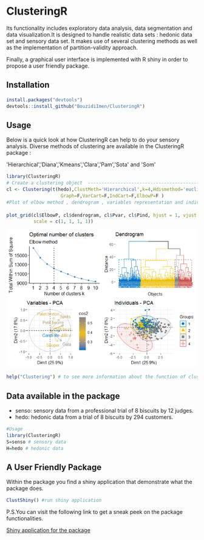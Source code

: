 
ClusteringR
===========

<!-- badges: start -->
<!-- badges: end -->

Its functionality includes exploratory data analysis, data segmentation and data visualization.It is designed to handle realistic data sets : hedonic data set and sensory data set. It makes use of several clustering methods as well as the implementation of partition-validity approach.

Finally, a graphical user interface is implemented with R shiny in order to propose a user friendly package.

Installation
------------

``` r
install.packages("devtools")
devtools::install_github("BouzidiImen/ClusteringR")
```

Usage
-----

Below is a quick look at how ClusteringR can help to do your sensory analysis. Diverse methods of clustering are available in the ClusteringR package :

'Hierarchical','Diana','Kmeans','Clara','Pam','Sota' and 'Som'

``` r
library(ClusteringR)
# Create a clustering object  -------------------------------------------------
cl <- Clustering(t(hedo),ClustMeth='Hierarchical',k=4,Hdismethod='euclidean',Hmethod="ward.D2",
                    Graph=F,VarCart=F,IndCart=F,ElbowP=F )
#Plot of elbow method , dendrogram , variables representation and individuals

plot_grid(cl$ElbowP, cl$dendrogram, cl$Pvar, cl$Pind, hjust = 1, vjust = 1,
          scale = c(1, 1, 1, 1))
```

![](README_files/figure-markdown_github/unnamed-chunk-2-1.png)

``` r
help("Clustering") # to see more information about the function of clustering 
```

Data available in the package
-----------------------------

-   senso: sensory data from a professional trial of 8 biscuits by 12 judges.
-   hedo: hedonic data from a trial of 8 biscuits by 294 customers.

``` r
#Usage 
library(ClusteringR)
S=senso # sensory data 
H=hedo # hedonic data
```

A User Friendly Package
-----------------------

Within the package you find a shiny application that demonstrate what the package does.

``` r
ClustShiny() #run shiny application
```

P.S.You can visit the following link to get a sneak peek on the package functionalities.

[Shiny application for the package](https://imenbouzidi.shinyapps.io/InterfaceForThepackage/)
